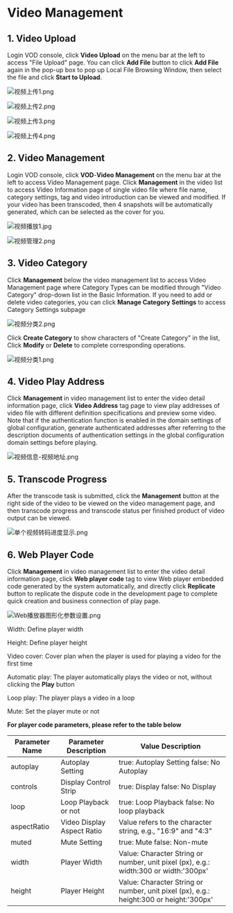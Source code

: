 # Video Management

## 1. Video Upload
Login VOD console, click **Video Upload** on the menu bar at the left to access "File Upload" page. You can click **Add File** button to click **Add File** again in the pop-up box to pop up Local File Browsing Window, then select the file and click **Start to Upload**.

![视频上传1.png](../../../../image/Video-on-Demand/视频上传1.png)

![视频上传2.png](../../../../image/Video-on-Demand/视频上传2.png)

![视频上传3.png](../../../../image/Video-on-Demand/视频上传3.png)

![视频上传4.png](../../../../image/Video-on-Demand/视频上传4.png)

## 2. Video Management
Login VOD console, click **VOD**-**Video Management** on the menu bar at the left to access Video Management page. Click **Management** in the video list to access Video Information page of single video file where file name, category settings, tag and video introduction can be viewed and modified. If your video has been transcoded, then 4 snapshots will be automatically generated, which can be selected as the cover for you.

![视频播放1.jpg](../../../../image/Video-on-Demand/视频播放1.jpg)

![视频管理2.png](../../../../image/Video-on-Demand/视频管理2.png)

## 3. Video Category
Click **Management** below the video management list to access Video Management page where Category Types can be modified through "Video Category" drop-down list in the Basic Information. If you need to add or delete video categories, you can click **Manage Category Settings** to access Category Settings subpage 

![视频分类2.png](../../../../image/Video-on-Demand/视频分类2.png)

Click **Create Category** to show characters of "Create Category" in the list, Click **Modify** or **Delete** to complete corresponding operations. 

![视频分类1.png](../../../../image/Video-on-Demand/视频分类1.png)

## 4. Video Play Address   

Click **Management** in video management list to enter the video detail information page, click **Video Address** tag page to view play addresses of video file with different definition specifications and preview some video. Note that if the authentication function is enabled in the domain settings of global configuration, generate authenticated addresses after referring to the description documents of authentication settings in the global configuration domain settings before playing.

![视频信息-视频地址.png](../../../../image/Video-on-Demand/视频信息-视频地址.png)

## 5. Transcode Progress   

After the transcode task is submitted, click the **Management** button at the right side of the video to be viewed on the video management page, and then transcode progress and transcode status per finished product of video output can be viewed.

![单个视频转码进度显示.png](../../../../image/Video-on-Demand/单个视频转码进度显示.png)

## 6. Web Player Code

Click **Management** in video management list to enter the video detail information page, click **Web player code** tag to view Web player embedded code generated by the system automatically, and directly click **Replicate** button to replicate the dispute code in the development page to complete quick creation and business connection of play page.

![Web播放器图形化参数设置.png](../../../../image/Video-on-Demand/Web播放器图形化参数设置.png)

Width: Define player width

Height: Define player height

Video cover: Cover plan when the player is used for playing a video for the first time

Automatic play: The player automatically plays the video or not, without clicking the **Play** button

Loop play: The player plays a video in a loop

Mute: Set the player mute or not

**For player code parameters, please refer to the table below**
	
|Parameter Name|Parameter Description|Value Description|
|-|-|-|
|autoplay|Autoplay Setting|true: Autoplay Setting    false: No Autoplay|
|controls|Display Control Strip|true: Display   false: No Display|
|loop|Loop Playback or not|true: Loop Playback  false: No loop playback|
|aspectRatio|Video Display Aspect Ratio|Value refers to the character string, e.g., "16:9" and "4:3"|
|muted|Mute Setting|true: Mute  false: Non-mute|
|width|Player Width|Value: Character String or number, unit pixel (px), e.g.: width:300 or width:'300px'|
|height|Player Height|Value: Character String or number, unit pixel (px), e.g.: height:300 or height:'300px'|
    
